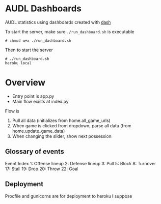 # AUDL Dashboards

AUDL statistics using dashboards created with [dash](https://dash.plotly.com) 

To start the server, make sure `./run_dashboard.sh` is executable
```
# chmod u+x ./run_dashboard.sh
```

Then to start the server
```
# ./run_dashboard.sh
heroku local
```

# Overview
* Entry point is app.py
* Main flow exists at index.py

Flow is
1. Pull all data (initializes from home.all_game_urls)
2. When game is clicked from dropdown, parse all data (from home.update_game_data)
3. When changing the slider, show next possession


## Glossary of events
Event Index
1: Offense lineup
2: Defense lineup
3: Pull
5: Block
8: Turnover
17: Stall
19: Drop
20: Throw
22: Goal


## Deployment
Procfile and gunicorns are for deployment to heroku I suppose
